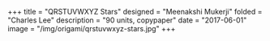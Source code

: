 +++
title = "QRSTUVWXYZ Stars"
designed = "Meenakshi Mukerji"
folded = "Charles Lee"
description = "90 units, copypaper"
date = "2017-06-01"
image = "/img/origami/qrstuvwxyz-stars.jpg"
+++